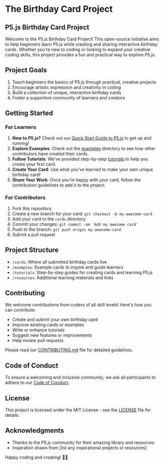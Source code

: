 # The Birthday Card Project
## P5.js Birthday Card Project

Welcome to the P5.js Birthday Card Project! This open-source initiative aims to help beginners learn P5.js while creating and sharing interactive birthday cards. Whether you're new to coding or looking to expand your creative coding skills, this project provides a fun and practical way to explore P5.js.

## Project Goals

1. Teach beginners the basics of P5.js through practical, creative projects
2. Encourage artistic expression and creativity in coding
3. Build a collection of unique, interactive birthday cards
4. Foster a supportive community of learners and creators

## Getting Started

### For Learners

1. **New to P5.js?** Check out our [Quick Start Guide to P5.js](https://github.com/ashleysally00/the-birthday-card-project/blob/main/README.md) to get up and running!
2. **Explore Examples**: Check out the [examples](https://github.com/ashleysally00/the-birthday-card-project/tree/main/examples) directory to see how other contributors have created their cards.
3. **Follow Tutorials**: We've provided step-by-step [tutorials](https://github.com/ashleysally00/the-birthday-card-project/blob/main/Tutorials) to help you create your first card.
4. **Create Your Card**: Use what you've learned to make your own unique birthday card!
5. **Share Your Work**: Once you're happy with your card, follow the contribution guidelines to add it to the project.

### For Contributors

1. Fork this repository
2. Create a new branch for your card: `git checkout -b my-awesome-card`
3. Add your card to the `cards` directory
4. Commit your changes: `git commit -am 'Add my awesome card'`
5. Push to the branch: `git push origin my-awesome-card`
6. Submit a pull request

## Project Structure

- `/cards`: Where all submitted birthday cards live
- `/examples`: Example cards to inspire and guide learners
- `/tutorials`: Step-by-step guides for creating cards and learning P5.js
- `/resources`: Additional learning materials and links

## Contributing

We welcome contributions from coders of all skill levels! Here's how you can contribute:

- Create and submit your own birthday card
- Improve existing cards or examples
- Write or enhance tutorials
- Suggest new features or improvements
- Help review pull requests

Please read our [CONTRIBUTING.md](CONTRIBUTING.md) file for detailed guidelines.

## Code of Conduct

To ensure a welcoming and inclusive community, we ask all participants to adhere to our [Code of Conduct](CODE_OF_CONDUCT.md).

## License

This project is licensed under the MIT License - see the [LICENSE](LICENSE) file for details.

## Acknowledgments

- Thanks to the P5.js community for their amazing library and resources
- Inspiration drawn from [list any inspirational projects or resources]

Happy coding and creating! 🎨🎂
